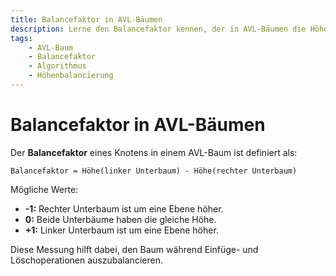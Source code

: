 ```yaml
---
title: Balancefaktor in AVL-Bäumen
description: Lerne den Balancefaktor kennen, der in AVL-Bäumen die Höhenunterschiede der Unterbäume misst.
tags:
    - AVL-Baum
    - Balancefaktor
    - Algorithmus
    - Höhenbalancierung
---
```


# Balancefaktor in AVL-Bäumen

Der **Balancefaktor** eines Knotens in einem AVL-Baum ist definiert als:

```plaintext
Balancefaktor = Höhe(linker Unterbaum) - Höhe(rechter Unterbaum)
```

Mögliche Werte:
- **-1:** Rechter Unterbaum ist um eine Ebene höher.
- **0:** Beide Unterbäume haben die gleiche Höhe.
- **+1:** Linker Unterbaum ist um eine Ebene höher.

Diese Messung hilft dabei, den Baum während Einfüge- und Löschoperationen auszubalancieren.

